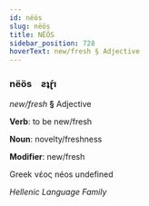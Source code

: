 ```yaml
---
id: nëös
slug: nëös
title: NËÖS
sidebar_position: 728
hoverText: new/fresh § Adjective
---
```


### nëös&emsp;<span kind="abugida">ƨʇɽ́ı</span>

*new/fresh* **§** Adjective

**Verb**: to be new/fresh

**Noun**: novelty/freshness

**Modifier**: new/fresh

Greek νέος néos undefined

*Hellenic Language Family*